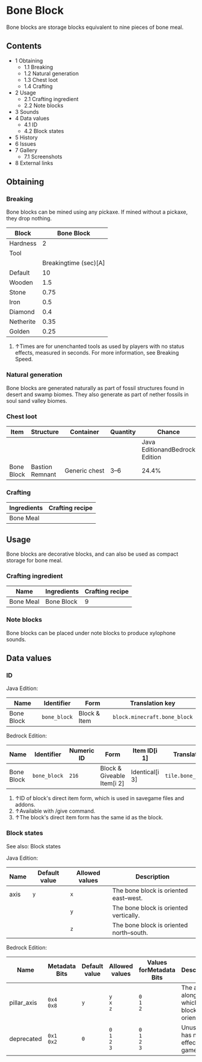 # Bone Block
Bone blocks are storage blocks equivalent to nine pieces of bone meal. 

## Contents
- 1 Obtaining
	- 1.1 Breaking
	- 1.2 Natural generation
	- 1.3 Chest loot
	- 1.4 Crafting
- 2 Usage
	- 2.1 Crafting ingredient
	- 2.2 Note blocks
- 3 Sounds
- 4 Data values
	- 4.1 ID
	- 4.2 Block states
- 5 History
- 6 Issues
- 7 Gallery
	- 7.1 Screenshots
- 8 External links

## Obtaining
### Breaking
Bone blocks can be mined using any pickaxe. If mined without a pickaxe, they drop nothing.

| Block     | Bone Block            |
|-----------|-----------------------|
| Hardness  | 2                     |
| Tool      |                       |
|           | Breakingtime (sec)[A] |
| Default   | 10                    |
| Wooden    | 1.5                   |
| Stone     | 0.75                  |
| Iron      | 0.5                   |
| Diamond   | 0.4                   |
| Netherite | 0.35                  |
| Golden    | 0.25                  |

1. ↑Times are for unenchanted tools as used by players with no status effects, measured in seconds. For more information, see Breaking Speed.

### Natural generation
Bone blocks are generated naturally as part of fossil structures found in desert and swamp biomes. They also generate as part of nether fossils in soul sand valley biomes.


### Chest loot
| Item       | Structure       | Container     | Quantity | Chance                         |
|------------|-----------------|---------------|----------|--------------------------------|
|            |                 |               |          | Java EditionandBedrock Edition |
| Bone Block | Bastion Remnant | Generic chest | 3–6      | 24.4%                          |

### Crafting
| Ingredients | Crafting recipe |
|-------------|-----------------|
| Bone Meal   |                 |

## Usage
Bone blocks are decorative blocks, and can also be used as compact storage for bone meal.

### Crafting ingredient
| Name      | Ingredients | Crafting recipe |
|-----------|-------------|-----------------|
| Bone Meal | Bone Block  | 9               |

### Note blocks
Bone blocks can be placed under note blocks to produce xylophone sounds.

## Data values
### ID
Java Edition:

| Name       | Identifier   | Form         | Translation key              |
|------------|--------------|--------------|------------------------------|
| Bone Block | `bone_block` | Block & Item | `block.minecraft.bone_block` |

Bedrock Edition:

| Name       | Identifier   | Numeric ID | Form                       | Item ID[i 1]   | Translation key        |
|------------|--------------|------------|----------------------------|----------------|------------------------|
| Bone Block | `bone_block` | `216`      | Block & Giveable Item[i 2] | Identical[i 3] | `tile.bone_block.name` |

1. ↑ID of block's direct item form, which is used in savegame files and addons.
2. ↑Available with /give command.
3. ↑The block's direct item form has the same id as the block.

### Block states
See also: Block states

Java Edition:

| Name | Default value | Allowed values | Description                             |
|------|---------------|----------------|-----------------------------------------|
| axis | `y`           | `x`            | The bone block is oriented east–west.   |
|      |               | `y`            | The bone block is oriented vertically.  |
|      |               | `z`            | The bone block is oriented north–south. |

Bedrock Edition:

| Name        | Metadata Bits   | Default value | Allowed values              | Values forMetadata Bits     | Description                                |
|-------------|-----------------|---------------|-----------------------------|-----------------------------|--------------------------------------------|
| pillar_axis | `0x4`<br/>`0x8` | `y`           | `y`<br/>`x`<br/>`z`         | `0`<br/>`1`<br/>`2`         | The axis along which the block is oriented |
| deprecated  | `0x1`<br/>`0x2` | `0`           | `0`<br/>`1`<br/>`2`<br/>`3` | `0`<br/>`1`<br/>`2`<br/>`3` | Unused, has no effect in game.             |





